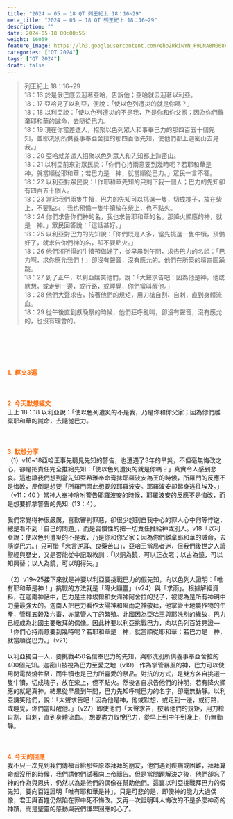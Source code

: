 ```yaml
---
title: "2024 – 05 – 18 QT 列王紀上 18：16~29"
meta_title: "2024 – 05 – 18 QT 列王紀上 18：16~29"
description: ""
date: 2024-05-18 00:00:55
weight: 16059
feature_image: https://lh3.googleusercontent.com/ehoZRkiwYN_F9LNA8M068AYxt73EavCZno-PD1cJRuf5BbSkQVUWr3gNEbt5kSs28Pb_Elg17kSrtf9ybWvojWoMV6I4tPM3vGRGDq6GkKkPdL2Gut4QAIw4-uykKUAtNiKgQKntvsU=w800
categories: ["QT 2024"]
tags: ["QT 2024"]
draft: false
---
```


<blockquote>列王紀上 18：16~29<br />
18：16 於是俄巴底去迎著亞哈，告訴他；亞哈就去迎著以利亞。<br />
18：17 亞哈見了以利亞，便說：「使以色列遭災的就是你嗎？」<br />
18：18 以利亞說：「使以色列遭災的不是我，乃是你和你父家；因為你們離棄耶和華的誡命，去隨從巴力。<br />
18：19 現在你當差遣人，招聚以色列眾人和事奉巴力的那四百五十個先知，並耶洗別所供養事奉亞舍拉的那四百個先知，使他們都上迦密山去見我。」<br />
18：20 亞哈就差遣人招聚以色列眾人和先知都上迦密山。<br />
18：21 以利亞前來對眾民說：「你們心持兩意要到幾時呢？若耶和華是　神，就當順從耶和華；若巴力是　神，就當順從巴力。」眾民一言不答。<br />
18：22 以利亞對眾民說：「作耶和華先知的只剩下我一個人；巴力的先知卻有四百五十個人。<br />
18：23 當給我們兩隻牛犢，巴力的先知可以挑選一隻，切成塊子，放在柴上，不要點火；我也預備一隻牛犢放在柴上，也不點火。<br />
18：24 你們求告你們神的名，我也求告耶和華的名。那降火顯應的神，就是　神。」眾民回答說：「這話甚好。」<br />
18：25 以利亞對巴力的先知說：「你們既是人多，當先挑選一隻牛犢，預備好了，就求告你們神的名，卻不要點火。」<br />
18：26 他們將所得的牛犢預備好了，從早晨到午間，求告巴力的名說：「巴力啊，求你應允我們！」卻沒有聲音，沒有應允的。他們在所築的壇四圍踊跳。<br />
18：27 到了正午，以利亞嬉笑他們，說：「大聲求告吧！因為他是神，他或默想，或走到一邊，或行路，或睡覺，你們當叫醒他。」<br />
18：28 他們大聲求告，按著他們的規矩，用刀槍自割、自刺，直到身體流血。<br />
18：29 從午後直到獻晚祭的時候，他們狂呼亂叫，卻沒有聲音，沒有應允的，也沒有理會的。</blockquote><br />
&nbsp;<br />
<br />
&nbsp;<br />
<br />
<span style="color: #ff6600;"><strong>1.  經文3遍</strong></span><br />
<br />
&nbsp;<br />
<br />
<span style="color: #ff6600;"><strong>2. 今天默想經文<br />
</strong></span>王上 18：18 以利亞說：「使以色列遭災的不是我，乃是你和你父家；因為你們離棄耶和華的誡命，去隨從巴力。<br />
<br />
&nbsp;<br />
<br />
<strong><span style="color: #ff6600;">3. 默想分享<br />
</span></strong>（1）v16~18亞哈王事先聽見先知的警告，也遭遇了3年的旱災，不但毫無悔改之心，卻是把責任完全推給先知：「使以色列遭災的就是你嗎？」真實令人感到悲哀。這也讓我們想到當先知亞希雅奉命膏抹耶羅波安為王的時候，所羅門的反應不是悔改，反倒是想要「所羅門因此想要殺耶羅波安。耶羅波安卻起身逃往埃及。」（v11：40 ）當神人奉神吩咐警告耶羅波安的時候，耶羅波安的反應不是悔改，而是想要抓拿警告的先知（13：4）。<br />
<br />
我們常覺得神很嚴厲，喜歡審判罪惡，卻很少想到自我中心的罪人心中何等悖逆，總是看不到「自己的問題」，而是習慣性的把一切責任推給神或別人。v18「以利亞說：使以色列遭災的不是我，乃是你和你父家；因為你們離棄耶和華的誡命，去隨從巴力。」只可惜「忠言逆耳、良藥苦口」，亞哈王當局者迷，但我們後世之人讀聖經與歷史，又是否能從中記取教訓：「以銅為鏡，可以正衣冠；以古為鏡，可以知興替；以人為鏡，可以明得失。」<br />
<br />
（2）v19~25接下來就是神要以利亞要挑戰巴力的假先知，向以色列人證明：「唯有耶和華是神！」挑戰的方法就是「降火顯靈」（v24）與「求雨」。根據解經資料，在迦南神話中，巴力是主神埃爾和女海神阿舍拉的兒子，被認為是所有神明中力量最強大的。迦南人把巴力看作太陽神和風雨之神敬拜，他掌管土地農作物的生產，管理五穀及六畜，亦掌管人丁的繁殖。北國因為亞哈王與耶洗別的緣故，巴力已經成為北國主要敬拜的偶像。因此神要以利亞挑戰巴力，向以色列百姓見證—「你們心持兩意要到幾時呢？若耶和華是　神，就當順從耶和華；若巴力是　神，就當順從巴力。」（v21）<br />
<br />
以利亞獨自一人，要挑戰450名信奉巴力的先知，與耶洗別所供養事奉亞舍拉的400個先知。迦密山被視為巴力至愛之地（v19） 作為掌管暴風的神，巴力可以使用閃電焚燒牲祭，而牛犢也是巴力所喜愛的祭品。對抗的方式，是雙方各自挑選一隻牛犢，切成塊子，放在柴上，但不點火。然後各自求告他們的神明，若有降火顯應的就是真神。結果從早晨到午間，巴力先知呼喊巴力的名字，卻毫無動靜。以利亞譏笑他們，說：「大聲求告吧！因為他是神，他或默想，或走到一邊，或行路，或睡覺，你們當叫醒他。」（v27）即使他們「大聲求告，按著他們的規矩，用刀槍自割、自刺，直到身體流血。」想要盡力取悅巴力，從早上到中午到晚上，仍無動靜。<br />
<br />
&nbsp;<br />
<br />
<strong style="font-size: inherit;"><span style="color: #ff6600;">4. 今天的回應<br />
</span></strong>我不只一次見到我們傳福音給那些原本拜拜的朋友，他們遇到疾病或困難，拜拜算命都沒用的時候，我們請他們試著向上帝禱告。但是當問題解決之後，他們卻忘了神的作為與恩典，仍然以為是他們的偶像在幫助他們。這裏以利亞挑戰拜巴力的假先知，要向百姓證明「唯有耶和華是神」，只是可悲的是，即使神的能力大過偶像，君王與百姓仍然陷在罪中死不悔改。又再一次證明叫人悔改的不是多麼神奇的神蹟，而是聖靈的感動與我們謙卑回應的心了。<br />
<br />
&nbsp;<br />
<br />
&nbsp;<br />
<br />
<audio style="display: none;" controls="controls"></audio><br />
<br />
<audio style="display: none;" controls="controls"></audio><br />
<br />
<audio style="display: none;" controls="controls"></audio><br />
<br />
<audio style="display: none;" controls="controls"></audio><br />
<br />
<audio style="display: none;" controls="controls"></audio>
        